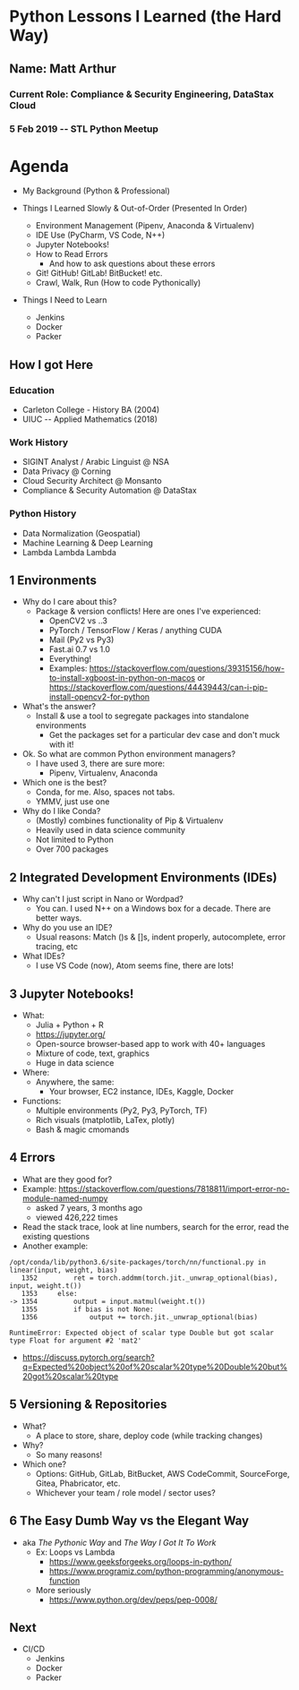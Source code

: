# Python Lessons I Learned (the Hard Way)

## Name: Matt Arthur
### Current Role: Compliance & Security Engineering, DataStax Cloud 
### 5 Feb 2019 -- STL Python Meetup

# Agenda

* My Background (Python & Professional)
* Things I Learned Slowly & Out-of-Order (Presented In Order)
  * Environment Management (Pipenv, Anaconda & Virtualenv)
  * IDE Use (PyCharm, VS Code, N++)
  * Jupyter Notebooks! 
  * How to Read Errors
	* And how to ask questions about these errors
  * Git! GitHub! GitLab! BitBucket! etc.
  * Crawl, Walk, Run (How to code Pythonically)

* Things I Need to Learn
  * Jenkins
  * Docker
  * Packer


## How I got Here

### Education
* Carleton College - History BA (2004)
* UIUC -- Applied Mathematics (2018)

### Work History
* SIGINT Analyst / Arabic Linguist @ NSA 
* Data Privacy @ Corning
* Cloud Security Architect @ Monsanto
* Compliance & Security Automation @ DataStax

### Python History
* Data Normalization (Geospatial)
* Machine Learning & Deep Learning
* Lambda Lambda Lambda

## 1 Environments
* Why do I care about this? 
  * Package & version conflicts! Here are ones I've experienced:
    * OpenCV2 vs ..3
    * PyTorch / TensorFlow / Keras / anything CUDA
    * Mail (Py2 vs Py3)
    * Fast.ai 0.7 vs 1.0
    * Everything! 
    * Examples: https://stackoverflow.com/questions/39315156/how-to-install-xgboost-in-python-on-macos or https://stackoverflow.com/questions/44439443/can-i-pip-install-opencv2-for-python
* What's the answer?
  * Install & use a tool to segregate packages into standalone environments
    * Get the packages set for a particular dev case and don't muck with it!
* Ok. So what are common Python environment managers? 
  * I have used 3, there are sure more:
    * Pipenv, Virtualenv, Anaconda
* Which one is the best?
  * Conda, for me. Also, spaces not tabs.
  * YMMV, just use one
* Why do I like Conda? 
  * (Mostly) combines functionality of Pip & Virtualenv
  * Heavily used in data science community
  * Not limited to Python
  * Over 700 packages

## 2 Integrated Development Environments (IDEs)
* Why can't I just script in Nano or Wordpad?
  * You can. I used N++ on a Windows box for a decade. There are better ways.
* Why do you use an IDE?
  * Usual reasons: Match ()s & []s, indent properly, autocomplete, error tracing, etc
* What IDEs?
  * I use VS Code (now), Atom seems fine, there are lots! 
  
## 3 Jupyter Notebooks!
* What:
  * Julia + Python + R
  * https://jupyter.org/
  * Open-source browser-based app to work with 40+ languages
  * Mixture of code, text, graphics
  * Huge in data science
* Where: 
  * Anywhere, the same:
    * Your browser, EC2 instance, IDEs, Kaggle, Docker
* Functions:
  * Multiple environments (Py2, Py3, PyTorch, TF)
  * Rich visuals (matplotlib, LaTex, plotly)
  * Bash & magic cmomands

## 4 Errors
* What are they good for?
* Example: https://stackoverflow.com/questions/7818811/import-error-no-module-named-numpy
  * asked 7 years, 3 months ago
  * viewed 426,222 times
 * Read the stack trace, look at line numbers, search for the error, read the existing questions
 * Another example: 

```
/opt/conda/lib/python3.6/site-packages/torch/nn/functional.py in linear(input, weight, bias)
   1352         ret = torch.addmm(torch.jit._unwrap_optional(bias), input, weight.t())
   1353     else:
-> 1354         output = input.matmul(weight.t())
   1355         if bias is not None:
   1356             output += torch.jit._unwrap_optional(bias)

RuntimeError: Expected object of scalar type Double but got scalar type Float for argument #2 'mat2'
```
   * https://discuss.pytorch.org/search?q=Expected%20object%20of%20scalar%20type%20Double%20but%20got%20scalar%20type

 
 ## 5 Versioning & Repositories
 * What? 
   * A place to store, share, deploy code (while tracking changes)
 * Why?
   * So many reasons!
 * Which one?
   * Options: GitHub, GitLab, BitBucket, AWS CodeCommit, SourceForge, Gitea, Phabricator, etc.
   * Whichever your team / role model / sector uses? 
 
 ## 6 The Easy Dumb Way vs the Elegant Way
 * aka _The Pythonic Way_ and _The Way I Got It To Work_
   * Ex: Loops vs Lambda
     * https://www.geeksforgeeks.org/loops-in-python/
     * https://www.programiz.com/python-programming/anonymous-function
   * More seriously
     * https://www.python.org/dev/peps/pep-0008/
 
## Next
 * CI/CD 
   * Jenkins
   * Docker
   * Packer

 
